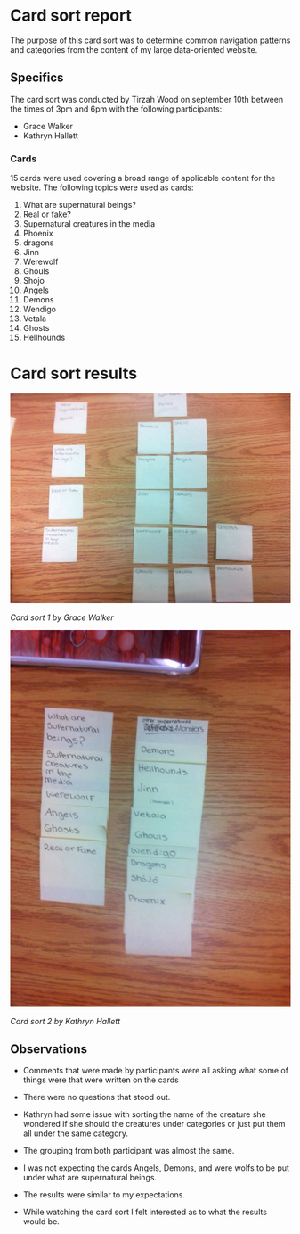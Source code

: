 # Card sort report

The purpose of this card sort was to determine common navigation patterns and categories from the content of my large data-oriented website.

## Specifics

The card sort was conducted by Tirzah Wood on september 10th between the times of 3pm and 6pm with the following participants:

- Grace Walker
- Kathryn Hallett


### Cards

15 cards were used covering a broad range of applicable content for the website. The following topics were used as cards:

1. What are supernatural beings?
2. Real or fake?
3. Supernatural creatures in the media
4. Phoenix
5. dragons
6. Jinn
7. Werewolf
8. Ghouls
9. Shojo
10. Angels
11. Demons
12. Wendigo
13. Vetala
14. Ghosts
15. Hellhounds


# Card sort results

![Card sort 1 results](card-sort-1.jpg)

*Card sort 1 by Grace Walker*

![Card sort 2 results](card-sort-2.jpg)

*Card sort 2 by Kathryn Hallett*

## Observations

- Comments that were made by participants were all asking what some of things were that were written on the cards

- There were no questions that stood out.

- Kathryn had some issue with sorting the name of the creature she wondered if she should the creatures under categories or just put them all under the same category.

- The grouping from both participant was almost the same.

- I was not expecting the cards Angels, Demons, and were wolfs to be put under what are supernatural beings.

- The results were similar to my expectations.

- While watching the card sort I felt interested as to what the results would be.